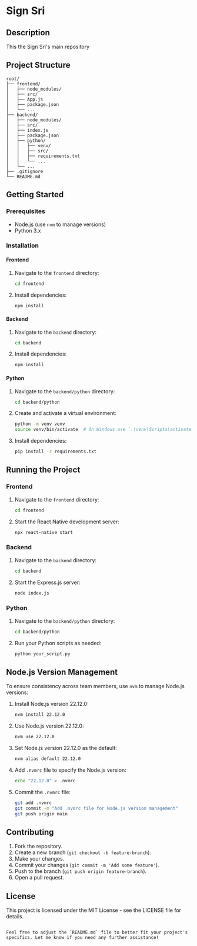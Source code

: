 # Sign Sri

## Description
This the Sign Sri's main repository

## Project Structure
```
root/
├── frontend/
│   ├── node_modules/
│   ├── src/
│   ├── App.js
│   ├── package.json
│   └── ...
├── backend/
│   ├── node_modules/
│   ├── src/
│   ├── index.js
│   ├── package.json
│   ├── python/
│   │   ├── venv/
│   │   ├── src/
│   │   ├── requirements.txt
│   │   └── ...
│   └── ...
├── .gitignore
└── README.md
```

## Getting Started

### Prerequisites
- Node.js (use `nvm` to manage versions)
- Python 3.x

### Installation

#### Frontend
1. Navigate to the `frontend` directory:
   ```bash
   cd frontend
   ```
2. Install dependencies:
   ```bash
   npm install
   ```

#### Backend
1. Navigate to the `backend` directory:
   ```bash
   cd backend
   ```
2. Install dependencies:
   ```bash
   npm install
   ```

#### Python
1. Navigate to the `backend/python` directory:
   ```bash
   cd backend/python
   ```
2. Create and activate a virtual environment:
   ```bash
   python -m venv venv
   source venv/bin/activate  # On Windows use `.\venv\Scripts\activate`
   ```
3. Install dependencies:
   ```bash
   pip install -r requirements.txt
   ```

## Running the Project

### Frontend
1. Navigate to the `frontend` directory:
   ```bash
   cd frontend
   ```
2. Start the React Native development server:
   ```bash
   npx react-native start
   ```

### Backend
1. Navigate to the `backend` directory:
   ```bash
   cd backend
   ```
2. Start the Express.js server:
   ```bash
   node index.js
   ```

### Python
1. Navigate to the `backend/python` directory:
   ```bash
   cd backend/python
   ```
2. Run your Python scripts as needed:
   ```bash
   python your_script.py
   ```

## Node.js Version Management
To ensure consistency across team members, use `nvm` to manage Node.js versions:

1. Install Node.js version 22.12.0:
   ```bash
   nvm install 22.12.0
   ```

2. Use Node.js version 22.12.0:
   ```bash
   nvm use 22.12.0
   ```

3. Set Node.js version 22.12.0 as the default:
   ```bash
   nvm alias default 22.12.0
   ```

4. Add `.nvmrc` file to specify the Node.js version:
   ```bash
   echo "22.12.0" > .nvmrc
   ```

5. Commit the `.nvmrc` file:
   ```bash
   git add .nvmrc
   git commit -m "Add .nvmrc file for Node.js version management"
   git push origin main
   ```

## Contributing
1. Fork the repository.
2. Create a new branch (`git checkout -b feature-branch`).
3. Make your changes.
4. Commit your changes (`git commit -m 'Add some feature'`).
5. Push to the branch (`git push origin feature-branch`).
6. Open a pull request.

## License
This project is licensed under the MIT License - see the LICENSE file for details.
```

Feel free to adjust the `README.md` file to better fit your project's specifics. Let me know if you need any further assistance!
